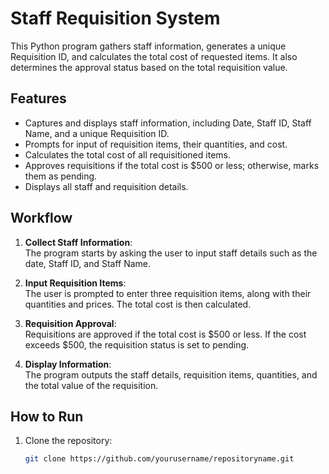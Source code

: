 # Staff Requisition System

This Python program gathers staff information, generates a unique Requisition ID, and calculates the total cost of requested items. It also determines the approval status based on the total requisition value.

## Features

- Captures and displays staff information, including Date, Staff ID, Staff Name, and a unique Requisition ID.
- Prompts for input of requisition items, their quantities, and cost.
- Calculates the total cost of all requisitioned items.
- Approves requisitions if the total cost is $500 or less; otherwise, marks them as pending.
- Displays all staff and requisition details.

## Workflow

1. **Collect Staff Information**:  
   The program starts by asking the user to input staff details such as the date, Staff ID, and Staff Name.

2. **Input Requisition Items**:  
   The user is prompted to enter three requisition items, along with their quantities and prices. The total cost is then calculated.

3. **Requisition Approval**:  
   Requisitions are approved if the total cost is $500 or less. If the cost exceeds $500, the requisition status is set to pending.

4. **Display Information**:  
   The program outputs the staff details, requisition items, quantities, and the total value of the requisition.

## How to Run

1. Clone the repository:
   ```bash
   git clone https://github.com/yourusername/repositoryname.git
